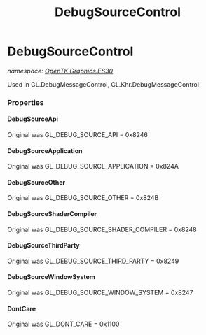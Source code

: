 ﻿---
title: DebugSourceControl
---

# DebugSourceControl
_namespace: [OpenTK.Graphics.ES30](N-OpenTK.Graphics.ES30.html)_

Used in GL.DebugMessageControl, GL.Khr.DebugMessageControl



### Properties

#### DebugSourceApi
Original was GL_DEBUG_SOURCE_API = 0x8246
#### DebugSourceApplication
Original was GL_DEBUG_SOURCE_APPLICATION = 0x824A
#### DebugSourceOther
Original was GL_DEBUG_SOURCE_OTHER = 0x824B
#### DebugSourceShaderCompiler
Original was GL_DEBUG_SOURCE_SHADER_COMPILER = 0x8248
#### DebugSourceThirdParty
Original was GL_DEBUG_SOURCE_THIRD_PARTY = 0x8249
#### DebugSourceWindowSystem
Original was GL_DEBUG_SOURCE_WINDOW_SYSTEM = 0x8247
#### DontCare
Original was GL_DONT_CARE = 0x1100

